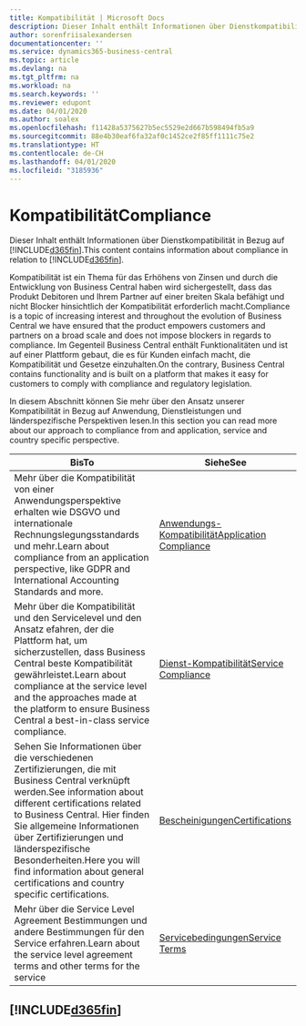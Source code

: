 ```yaml
---
title: Kompatibilität | Microsoft Docs
description: Dieser Inhalt enthält Informationen über Dienstkompatibilität in Bezug auf Business Central.
author: sorenfriisalexandersen
documentationcenter: ''
ms.service: dynamics365-business-central
ms.topic: article
ms.devlang: na
ms.tgt_pltfrm: na
ms.workload: na
ms.search.keywords: ''
ms.reviewer: edupont
ms.date: 04/01/2020
ms.author: soalex
ms.openlocfilehash: f11428a5375627b5ec5529e2d667b598494fb5a9
ms.sourcegitcommit: 88e4b30eaf6fa32af0c1452ce2f85ff1111c75e2
ms.translationtype: HT
ms.contentlocale: de-CH
ms.lasthandoff: 04/01/2020
ms.locfileid: "3185936"
---
```

# <a name="compliance"></a><span data-ttu-id="7570d-103">Kompatibilität</span><span class="sxs-lookup"><span data-stu-id="7570d-103">Compliance</span></span>
<span data-ttu-id="7570d-104">Dieser Inhalt enthält Informationen über Dienstkompatibilität in Bezug auf [!INCLUDE[d365fin](../includes/d365fin_md.md)].</span><span class="sxs-lookup"><span data-stu-id="7570d-104">This content contains information about compliance in relation to [!INCLUDE[d365fin](../includes/d365fin_md.md)].</span></span>  

<span data-ttu-id="7570d-105">Kompatibilität ist ein Thema für das Erhöhens von Zinsen und durch die Entwicklung von Business Central  haben wird sichergestellt, dass das Produkt Debitoren und Ihrem Partner auf einer breiten Skala befähigt und nicht Blocker hinsichtlich der Kompatibilität erforderlich macht.</span><span class="sxs-lookup"><span data-stu-id="7570d-105">Compliance is a topic of increasing interest and throughout the evolution of Business Central we have ensured that the product empowers customers and partners on a broad scale and does not impose blockers in regards to compliance.</span></span> <span data-ttu-id="7570d-106">Im Gegenteil Business Central enthält Funktionalitäten und ist auf einer Plattform gebaut, die es für Kunden einfach macht, die Kompatibilität und Gesetze einzuhalten.</span><span class="sxs-lookup"><span data-stu-id="7570d-106">On the contrary, Business Central contains functionality and is built on a platform that makes it easy for customers to comply with compliance and regulatory legislation.</span></span>

<span data-ttu-id="7570d-107">In diesem Abschnitt können Sie mehr über den Ansatz unserer Kompatibilität in Bezug auf Anwendung, Dienstleistungen und länderspezifische Perspektiven lesen.</span><span class="sxs-lookup"><span data-stu-id="7570d-107">In this section you can read more about our approach to compliance from and application, service and country specific perspective.</span></span>

|<span data-ttu-id="7570d-108">**Bis**</span><span class="sxs-lookup"><span data-stu-id="7570d-108">**To**</span></span>|<span data-ttu-id="7570d-109">**Siehe**</span><span class="sxs-lookup"><span data-stu-id="7570d-109">**See**</span></span>|  
|------------|-------------|  
|<span data-ttu-id="7570d-110">Mehr über die Kompatibilität von einer Anwendungsperspektive erhalten wie DSGVO und internationale Rechnungslegungsstandards und mehr.</span><span class="sxs-lookup"><span data-stu-id="7570d-110">Learn about compliance from an application perspective, like GDPR and International Accounting Standards and more.</span></span>|[<span data-ttu-id="7570d-111">Anwendungs-Kompatibilität</span><span class="sxs-lookup"><span data-stu-id="7570d-111">Application Compliance</span></span>](compliance-application-compliance.md)|  
|<span data-ttu-id="7570d-112">Mehr über die Kompatibilität und den Servicelevel und den Ansatz efahren, der die Plattform hat, um sicherzustellen, dass Business Central beste Kompatibilität gewährleistet.</span><span class="sxs-lookup"><span data-stu-id="7570d-112">Learn about compliance at the service level and the approaches made at the platform to ensure Business Central a best-in-class service compliance.</span></span>|[<span data-ttu-id="7570d-113">Dienst-Kompatibilität</span><span class="sxs-lookup"><span data-stu-id="7570d-113">Service Compliance</span></span>](compliance-service-compliance.md)|  
|<span data-ttu-id="7570d-114">Sehen Sie Informationen über die verschiedenen Zertifizierungen, die mit Business Central verknüpft werden.</span><span class="sxs-lookup"><span data-stu-id="7570d-114">See information about different certifications related to Business Central.</span></span> <span data-ttu-id="7570d-115">Hier finden Sie allgemeine Informationen über Zertifizierungen und länderspezifische Besonderheiten.</span><span class="sxs-lookup"><span data-stu-id="7570d-115">Here you will find information about general certifications and country specific certifications.</span></span>|[<span data-ttu-id="7570d-116">Bescheinigungen</span><span class="sxs-lookup"><span data-stu-id="7570d-116">Certifications</span></span>](compliance-certifications.md)|  
|<span data-ttu-id="7570d-117">Mehr über die Service Level Agreement Bestimmungen und andere Bestimmungen für den Service erfahren.</span><span class="sxs-lookup"><span data-stu-id="7570d-117">Learn about the service level agreement terms and other terms for the service</span></span>|[<span data-ttu-id="7570d-118">Servicebedingungen</span><span class="sxs-lookup"><span data-stu-id="7570d-118">Service Terms</span></span>](compliance-service-compliance.md#service-terms)|  

## [!INCLUDE[d365fin](../includes/free_trial_md.md)]  
